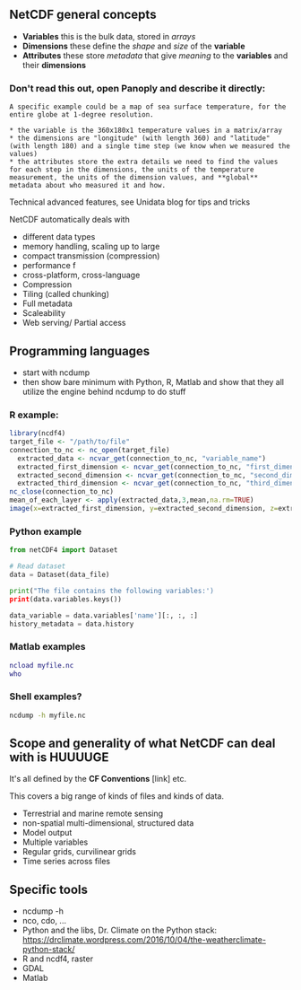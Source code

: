 ## NetCDF general concepts

* **Variables** this is the bulk data, stored in *arrays*
* **Dimensions** these define the *shape* and *size* of the **variable**
* **Attributes** these store *metadata* that give *meaning* to the **variables** and their **dimensions**

### Don't read this out, open Panoply and describe it directly: 

```
A specific example could be a map of sea surface temperature, for the entire globe at 1-degree resolution. 

* the variable is the 360x180x1 temperature values in a matrix/array
* the dimensions are "longitude" (with length 360) and "latitude" (with length 180) and a single time step (we know when we measured the values)
* the attributes store the extra details we need to find the values for each step in the dimensions, the units of the temperature measurement, the units of the dimension values, and **global** metadata about who measured it and how. 
```

Technical advanced features, see Unidata blog for tips and tricks

NetCDF automatically deals with

* different data types
* memory handling, scaling up to large 
* compact transmission (compression)
* performance f
* cross-platform, cross-language
* Compression
* Tiling (called chunking)
* Full metadata
* Scaleability
* Web serving/ Partial access


## Programming languages

* start with ncdump
* then show bare minimum with Python, R, Matlab and show that they all utilize the engine behind ncdump to do stuff

### R example:

```R
library(ncdf4)
target_file <- "/path/to/file"
connection_to_nc <- nc_open(target_file)
  extracted_data <- ncvar_get(connection_to_nc, "variable_name")
  extracted_first_dimension <- ncvar_get(connection_to_nc, "first_dimenison_name") 
  extracted_second_dimension <- ncvar_get(connection_to_nc, "second_dimenison_name") 
  extracted_third_dimension <- ncvar_get(connection_to_nc, "third_dimenison_name") 
nc_close(connection_to_nc)
mean_of_each_layer <- apply(extracted_data,3,mean,na.rm=TRUE)
image(x=extracted_first_dimension, y=extracted_second_dimension, z=extracted_data[,,1])
```

### Python example

```python
from netCDF4 import Dataset

# Read dataset
data = Dataset(data_file)

print("The file contains the following variables:')
print(data.variables.keys())

data_variable = data.variables['name'][:, :, :]
history_metadata = data.history

```

### Matlab examples


```matlab
ncload myfile.nc
who
```


### Shell examples?


```bash
ncdump -h myfile.nc
```

## Scope and generality of what NetCDF can deal with is HUUUUGE

It's all defined by the **CF Conventions** [link] etc. 

This covers a big range of kinds of files and kinds of data. 

* Terrestrial and marine remote sensing
* non-spatial multi-dimensional, structured data
* Model output
* Multiple variables
* Regular grids, curvilinear grids
* Time series across files

## Specific tools

* ncdump -h
* nco, cdo, ...
* Python and the libs, Dr. Climate on the Python stack: https://drclimate.wordpress.com/2016/10/04/the-weatherclimate-python-stack/
* R and ncdf4, raster
* GDAL
* Matlab

